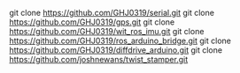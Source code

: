 git clone https://github.com/GHJ0319/serial.git
git clone https://github.com/GHJ0319/gps.git
git clone https://github.com/GHJ0319/wit_ros_imu.git
git clone https://github.com/GHJ0319/ros_arduino_bridge.git
git clone https://github.com/GHJ0319/diffdrive_arduino.git
git clone https://github.com/joshnewans/twist_stamper.git

